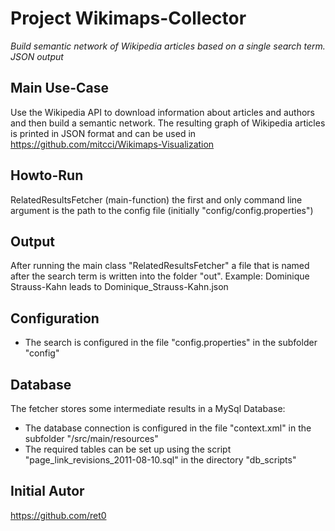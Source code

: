 # Project Wikimaps-Collector
*Build semantic network of Wikipedia articles based on a single search term. JSON output*

## Main Use-Case
Use the Wikipedia API to download information about articles and authors and then build a semantic
network. The resulting graph of Wikipedia articles is printed in JSON format and can be used in 
<https://github.com/mitcci/Wikimaps-Visualization>

## Howto-Run
RelatedResultsFetcher (main-function) the first and only command line argument is the path
to the config file (initially "config/config.properties")

## Output
After running the main class "RelatedResultsFetcher" a file that is named after the search term
is written into the folder "out". Example: Dominique Strauss-Kahn leads to Dominique_Strauss-Kahn.json

## Configuration
* The search is configured in the file "config.properties" in the subfolder "config"


## Database
The fetcher stores some intermediate results in a MySql Database: 
* The database connection is configured in the file "context.xml" in the subfolder "/src/main/resources"
* The required tables can be set up using the script "page_link_revisions_2011-08-10.sql" in the 
directory "db_scripts"

## Initial Autor
<https://github.com/ret0>